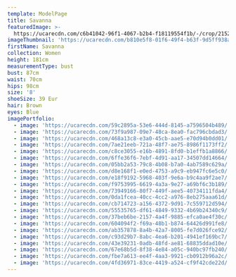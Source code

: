 ```yaml
---
template: ModelPage
title: Savanna
featuredImage: >-
  https://ucarecdn.com/c6b41042-96f1-4067-b2b4-f18119554f1b/-/crop/2152x1229/95,0/-/preview/
imageThumbnail: 'https://ucarecdn.com/b810e5f8-01f6-49f4-b63f-9d5ff938a80d/'
firstName: Savanna
collection: Women
height: 181cm
measurementType: bust
bust: 87cm
waist: 70cm
hips: 98cm
size: '8'
shoeSize: 39 Eur
hair: Brown
eyes: Blue
imagePortfolio:
  - image: 'https://ucarecdn.com/59c2895a-53e6-444d-8145-a7596504b489/'
  - image: 'https://ucarecdn.com/73f9a987-09e7-48ca-8ea0-fac796cbdad3/'
  - image: 'https://ucarecdn.com/468a13c8-e3a0-45cb-aae5-e70d94b0dd01/'
  - image: 'https://ucarecdn.com/7ae21eeb-721a-48f7-ae75-8986f1173ff2/'
  - image: 'https://ucarecdn.com/c8ce3055-e16b-4891-8fd0-b1effb1a8866/'
  - image: 'https://ucarecdn.com/6ffe36f6-7ebf-4d91-aa17-34507dd14664/'
  - image: 'https://ucarecdn.com/05bb2a53-79c8-4b08-b7a0-4ab7589c629a/'
  - image: 'https://ucarecdn.com/d8e168f1-e0ed-4753-a9c9-eb947fc6e5c0/'
  - image: 'https://ucarecdn.com/e18f9192-5968-403f-9e6a-b9c4aa9f2ae7/'
  - image: 'https://ucarecdn.com/f9753995-6619-4a3a-9e27-a69bf6c3b189/'
  - image: 'https://ucarecdn.com/73949166-80f7-449f-aee5-40734111fda4/'
  - image: 'https://ucarecdn.com/0da1fcea-40cc-4cc2-a976-8eb275aaa61d/'
  - image: 'https://ucarecdn.com/cb714723-a156-4372-9d91-7c559712d594/'
  - image: 'https://ucarecdn.com/55535765-df61-4849-9332-4b69b24340c9/'
  - image: 'https://ucarecdn.com/37beb6be-2157-4a4f-9885-efca0ae4f30c/'
  - image: 'https://ucarecdn.com/604094f2-f69a-48b1-b874-64426d991fe8/'
  - image: 'https://ucarecdn.com/ab357878-8a4b-42a7-8005-fe7d026fce92/'
  - image: 'https://ucarecdn.com/c93d29b7-8abc-4ea6-b201-4941ef169bc7/'
  - image: 'https://ucarecdn.com/43e39231-0adb-48fd-ae81-68835ddad10e/'
  - image: 'https://ucarecdn.com/67e68b5d-8f38-4e84-a05c-940bc97fb240/'
  - image: 'https://ucarecdn.com/fbe7a613-ee4f-4aa3-9921-cb0912b96a2c/'
  - image: 'https://ucarecdn.com/4fd36971-83ce-4419-a524-cf9f42cde22d/'
---
```


